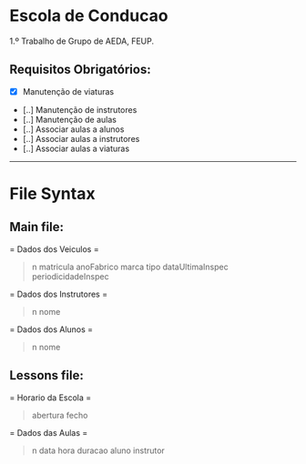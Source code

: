 Escola de Conducao
==================
1.º Trabalho de Grupo de AEDA, FEUP.

Requisitos Obrigatórios:
------------------------
- [x] Manutenção de viaturas
- [..] Manutenção de instrutores
- [..] Manutenção de aulas
- [..] Associar aulas a alunos
- [..] Associar aulas a instrutores
- [..] Associar aulas a viaturas

---

File Syntax
===========

Main file:
----------
= Dados dos Veiculos =
> n
> matricula anoFabrico marca tipo dataUltimaInspec periodicidadeInspec

= Dados dos Instrutores =
> n
> nome

= Dados dos Alunos =
> n
> nome

Lessons file:
-------------
= Horario da Escola =
> abertura fecho

= Dados das Aulas =
> n
> data hora duracao aluno instrutor